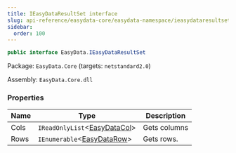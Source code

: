 ```yaml
---
title: IEasyDataResultSet interface
slug: api-reference/easydata-core/easydata-namespace/ieasydataresultset-interface
sidebar:
  order: 100
---
```


```csharp
public interface EasyData.IEasyDataResultSet

```
Package: `EasyData.Core` (targets: `netstandard2.0`)

Assembly: `EasyData.Core.dll`

### Properties

| Name | Type | Description | 
| --- | --- | --- | 
| Cols | `IReadOnlyList`&lt;[EasyDataCol](///////////////easyquery/docs/api-reference/easydata-core/easydata-namespace/easydatacol-class)&gt; | Gets columns | 
| Rows | `IEnumerable`&lt;[EasyDataRow](///////////////easyquery/docs/api-reference/easydata-core/easydata-namespace/easydatarow-class)&gt; | Gets rows. |
